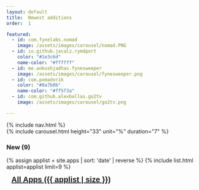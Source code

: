```yaml
---
layout: default
title:  Newest additions
order:  1

featured: 
  - id: com.fynelabs.nomad
    image: /assets/images/carousel/nomad.PNG
  - id: io.github.jacalz.rymdport
    color: "#1e3c6d"
    name-color: "#ffffff"
  - id: me.ankushjadhav.fynesweeper
    image: /assets/images/carousel/fynesweeper.png
  - id: com.pomadorik
    color: "#0a7b0b"
    name-color: "#ff5f3a"
  - id: com.github.alexballas.go2tv
    image: /assets/images/carousel/go2tv.png

---
```

<div> 
  {% include nav.html %}

  <div class="wf-section">
    <div class="fy_container">
      <div class="featured-card">
        {% include carousel.html height="33" unit="%" duration="7" %}
      </div>
    </div>
  </div>

  <div class="wf-section">
    <div class="fy_container">
      <h3>New (9)</h3>
    </div>
  </div>

  {% assign applist = site.apps | sort: 'date' | reverse %}
	{% include list.html applist=applist limit=9 %}  

  <div class="fy_container">
    <a href="/all.html" class="w-button" style="
    font-family: Poppins, sans-serif;
    font-size: 20px;
    font-weight: 600;
    border-radius: 8px;
    padding: 10pt;
    width: 100%;
    text-align: center;">All Apps ({{ applist | size }})</a>
  </div>
</div>
